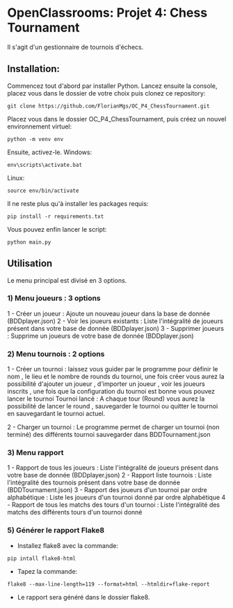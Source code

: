 
# OpenClassrooms: Projet 4: Chess Tournament
Il s'agit d'un gestionnaire de tournois d'échecs.
## Installation:
Commencez tout d'abord par installer Python.
Lancez ensuite la console, placez vous dans le dossier de votre choix puis clonez ce repository:
```
git clone https://github.com/FlorianMgs/OC_P4_ChessTournament.git
```
Placez vous dans le dossier OC_P4_ChessTournament, puis créez un nouvel environnement virtuel:
```
python -m venv env
```
Ensuite, activez-le.
Windows:
```
env\scripts\activate.bat
```
Linux:
```
source env/bin/activate
```
Il ne reste plus qu'à installer les packages requis:
```
pip install -r requirements.txt
```
Vous pouvez enfin lancer le script:
```
python main.py
```

## Utilisation
Le menu principal est divisé en 3 options.
### 1) Menu joueurs : 3 options
1 - Créer un joueur : Ajoute un nouveau joueur dans la base de donnée (BDDplayer.json)
2 - Voir les joueurs existants : Liste l'intégralité de joueurs présent dans votre base de donnée (BDDplayer.json)
3 - Supprimer joueurs : Supprime un joueurs de votre base de donnée (BDDplayer.json)

### 2) Menu tournois : 2 options
1 - Créer un tournoi : laissez vous guider par le programme pour définir le nom , le lieu et le nombre de rounds du tournoi, une fois créer vous aurez la possibilité d'ajouter un joueur , d'importer un joueur , voir les joueurs inscrits , une fois que la configuration du tournoi est bonne vous pouvez lancer le tournoi
Tournoi lancé : A chaque tour (Round) vous aurez la possibilité de lancer le round , sauvegarder le tournoi ou quitter le tournoi en sauvegardant le tournoi actuel.

2 - Charger un tournoi : Le programme permet de charger un tournoi (non terminé) des différents tournoi sauvegarder dans BDDTournament.json

### 3) Menu rapport
1 - Rapport de tous les joueurs : Liste l'intégralité de joueurs présent dans votre base de donnée (BDDplayer.json)
2 - Rapport liste tournois : Liste l'intégralité des tournois présent dans votre base de donnée (BDDTournament.json)
3 - Rapport des joueurs d'un tournoi par ordre alphabétique : Liste les joueurs d'un tournoi donné par ordre alphabétique
4 - Rapport de tous les matchs des tours d'un tournoi : Liste l'intégralité des matchs des différents tours d'un tournoi donné

### 5) Générer le rapport Flake8
- Installez flake8 avec la commande: 
```
pip intall flake8-html
```
- Tapez la commande:
```
flake8 --max-line-length=119 --format=html --htmldir=flake-report
```
- Le rapport sera généré dans le dossier flake8.

